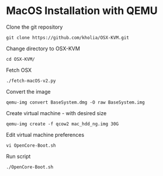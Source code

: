 # MacOS Installation with QEMU

Clone the git repository

    git clone https://github.com/kholia/OSX-KVM.git

Change directory to OSX-KVM

    cd OSX-KVM/

Fetch OSX

    ./fetch-macOS-v2.py

Convert the image

    qemu-img convert BaseSystem.dmg -O raw BaseSystem.img

Create virtual machine - with desired size

    qemu-img create -f qcow2 mac_hdd_ng.img 30G

Edit virtual machine preferences

    vi OpenCore-Boot.sh 

Run script

    ./OpenCore-Boot.sh 

